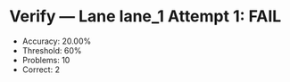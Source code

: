 # Verify — Lane lane_1 Attempt 1: FAIL

- Accuracy: 20.00%
- Threshold: 60%
- Problems: 10
- Correct: 2